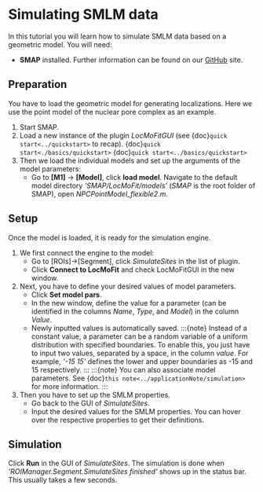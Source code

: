 # Simulating SMLM data

In this tutorial you will learn how to simulate SMLM data based on a geometric model. You will need:
* **SMAP** installed. Further information can be found on our [GitHub](https://github.com/jries/SMAP/) site.

## Preparation
You have to load the geometric model for generating localizations. Here we use the point model of the nuclear pore complex as an example.
1. Start SMAP.
2. Load a new instance of the plugin *LocMoFitGUI* (see {doc}`quick start<../quickstart>` to recap).
{doc}`quick start<./basics/quickstart>`
{doc}`quick start<../basics/quickstart>`
3. Then we load the individual models and set up the arguments of the model parameters:
	* Go to **[M1]** -> **[Model]**, click **load model**. Navigate to the default model directory *'SMAP/LocMoFit/models'* (*SMAP* is the root folder of SMAP), open _NPCPointModel_flexible2.m_.
	
## Setup
Once the model is loaded, it is ready for the simulation engine.
1. We first connect the engine to the model:
	* Go to [ROIs]->[Segment], click *SimulateSites* in the list of plugin.
	* Click **Connect to LocMoFit** and check LocMoFitGUI in the new window.
2. Next, you have to define your desired values of model parameters.
	* Click **Set model pars**.
	* In the new window, define the value for a parameter (can be identified in the columns *Name*, *Type*, and *Model*) in the column *Value*.
	* Newly inputted values is automatically saved.
	:::{note}
	Instead of a constant value, a parameter can be a random variable of a uniform distribution with specified boundaries. To enable this, you just have to input two values, separated by a space, in the column *value*. For example, *'-15 15'* defines the lower and upper boundaries as -15 and 15 respectively.
	:::
	:::{note}
	You can also associate model parameters. See {doc}`this note<../applicationNote/simulation>` for more information.
	:::
3. Then you have to set up the SMLM properties.
	* Go back to the GUI of *SimulateSites*.
	* Input the desired values for the SMLM properties. You can hover over the respective properties to get their definitions.
## Simulation
Click **Run** in the GUI of *SimulateSites*. The simulation is done when *'ROIManager.Segment.SimulateSites finished'* shows up in the status bar. This usually takes a few seconds.

